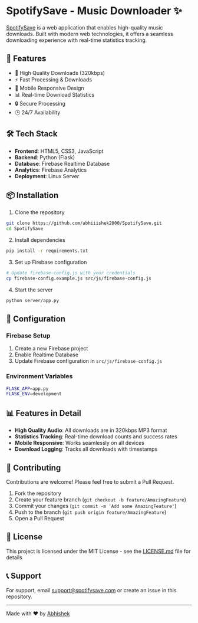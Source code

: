 # SpotifySave - Music Downloader ✨


[SpotifySave](https://spotifysave.com/) is a web application that enables high-quality music downloads. Built with modern web technologies, it offers a seamless downloading experience with real-time statistics tracking.

## 🚀 Features

- 🎵 High Quality Downloads (320kbps)
- ⚡ Fast Processing & Downloads
- 📱 Mobile Responsive Design
- 📊 Real-time Download Statistics
- 🔒 Secure Processing
- 🕒 24/7 Availability

## 🛠️ Tech Stack

- **Frontend**: HTML5, CSS3, JavaScript
- **Backend**: Python (Flask)
- **Database**: Firebase Realtime Database
- **Analytics**: Firebase Analytics
- **Deployment**: Linux Server

## 📦 Installation

1. Clone the repository
```bash
git clone https://github.com/abhiiishek2000/SpotifySave.git
cd SpotifySave
```

2. Install dependencies
```bash
pip install -r requirements.txt
```

3. Set up Firebase configuration
```bash
# Update firebase-config.js with your credentials
cp firebase-config.example.js src/js/firebase-config.js
```

4. Start the server
```bash
python server/app.py
```

## 🔧 Configuration

### Firebase Setup
1. Create a new Firebase project
2. Enable Realtime Database
3. Update Firebase configuration in `src/js/firebase-config.js`

### Environment Variables
```bash
FLASK_APP=app.py
FLASK_ENV=development
```

## 📊 Features in Detail

- **High Quality Audio**: All downloads are in 320kbps MP3 format
- **Statistics Tracking**: Real-time download counts and success rates
- **Mobile Responsive**: Works seamlessly on all devices
- **Download Logging**: Tracks all downloads with timestamps

## 🤝 Contributing

Contributions are welcome! Please feel free to submit a Pull Request.

1. Fork the repository
2. Create your feature branch (`git checkout -b feature/AmazingFeature`)
3. Commit your changes (`git commit -m 'Add some AmazingFeature'`)
4. Push to the branch (`git push origin feature/AmazingFeature`)
5. Open a Pull Request

## 📝 License

This project is licensed under the MIT License - see the [LICENSE.md](LICENSE.md) file for details

## 📞 Support

For support, email support@spotifysave.com or create an issue in this repository.


---
Made with ❤️ by [Abhishek](https://github.com/abhiiishek2000)

